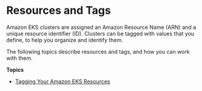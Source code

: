 # Resources and Tags<a name="eks-resource-tagging"></a>

Amazon EKS clusters are assigned an Amazon Resource Name \(ARN\) and a unique resource identifier \(ID\)\. Clusters can be tagged with values that you define, to help you organize and identify them\.

The following topics describe resources and tags, and how you can work with them\.

**Topics**
+ [Tagging Your Amazon EKS Resources](eks-using-tags.md)
